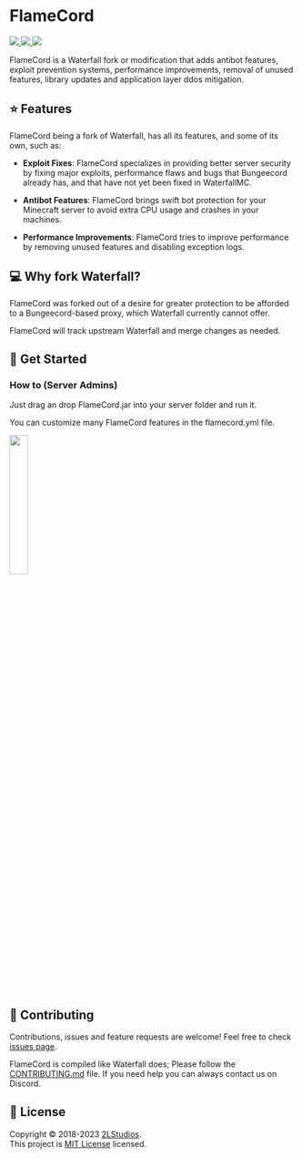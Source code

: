 # FlameCord

<a href="https://builtbybit.com/resources/flamecord-mitigate-bots-exploits.13492/" alt="Download">
    <img src="https://img.shields.io/badge/Download-%244.99-blue?style=flat-square" />
</a>
<a href="https://discord.com/invite/gF36AT3" alt="Discord">
    <img src="https://img.shields.io/discord/442079515498381312?style=flat-square&color=%237289da&label=Discord&logo=discord&logoColor=%237289da" />
</a>
<a href="https://github.com/sammwyy/FlameCord/blob/master/LICENSE.txt" alt="License">
    <img src="https://img.shields.io/github/license/2lstudios-mc/flamecord?style=flat-square" />
</a>

FlameCord is a Waterfall fork or modification that adds antibot features, exploit prevention systems, performance improvements, removal of unused features, library updates and application layer ddos mitigation.

## ⭐ Features

FlameCord being a fork of Waterfall, has all its features, and some of its own, such as:

* **Exploit Fixes**: FlameCord specializes in providing better server security by fixing major exploits, performance flaws and bugs that Bungeecord already has, and that have not yet been fixed in WaterfallMC.
  
* **Antibot Features**: FlameCord brings swift bot protection for your Minecraft server to avoid extra CPU usage and crashes in your machines.

* **Performance Improvements**: FlameCord tries to improve performance by removing unused features and disabling exception logs.

## 💻 Why fork Waterfall?

FlameCord was forked out of a desire for greater protection to be afforded to a Bungeecord-based proxy, which Waterfall currently cannot offer.

FlameCord will track upstream Waterfall and merge changes as needed.

## 🌱 Get Started

### How to (Server Admins)

Just drag an drop FlameCord.jar into your server folder and run it.

You can customize many FlameCord features in the flamecord.yml file.

<a href="https://builtbybit.com/resources/26463/"><img src="https://archive.org/download/download-button-png/download-button-png.png" width=25% height=25%><img/><a/>

## 🤝 Contributing

Contributions, issues and feature requests are welcome!
Feel free to check [issues page](https://github.com/2lstudios-mc/flamecord).

FlameCord is compiled like Waterfall does; Please follow the [CONTRIBUTING.md](https://github.com/2lstudios-mc/FlameCord/blob/master/CONTRIBUTING.md) file. If you need help you can always contact us on Discord.

## 📝 License

Copyright © 2018-2023 [2LStudios](https://github.com/2lstudios-mc).  
This project is [MIT License](LICENSE.txt) licensed.
